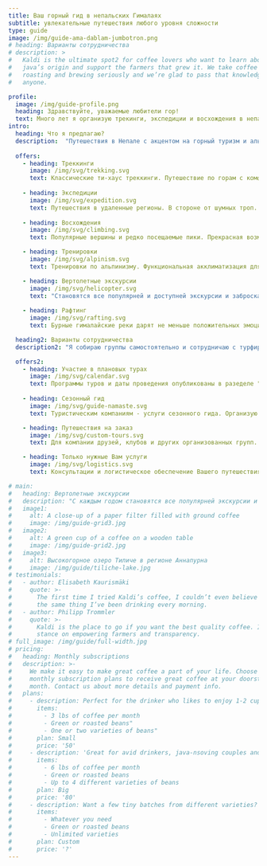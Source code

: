 ```yaml
---
title: Ваш горный гид в непальских Гималаях
subtitle: увлекательные путешествия любого уровня сложности
type: guide
image: /img/guide-ama-dablam-jumbotron.png
# heading: Варианты сотрудничества
# description: >
#   Kaldi is the ultimate spot2 for coffee lovers who want to learn about their
#   java’s origin and support the farmers that grew it. We take coffee production,
#   roasting and brewing seriously and we’re glad to pass that knowledge to
#   anyone.

profile:
  image: /img/guide-profile.png
  heading: Здравствуйте, уважаемые любители гор!
  text: Много лет я организую трекинги, экспедиции и восхождения в непальских Гималаях. Если Вы ищете надежного и опытного гида, с удовольствием помогу организовать Ваше путешествие и приглашаю к участию в авторских турах.
intro:
  heading: Что я предлагаю?
  description:  "Путешествия в Непале с акцентом на горный туризм и альпинизм:"
    
  offers:
    - heading: Треккинги
      image: /img/svg/trekking.svg
      text: Классические ти-хаус треккинги. Путешествие по горам с комфортом. Проходят в зонах с развитой туристической инфраструктурой. Ночевки и питание в гостевых домиках.
          
    - heading: Экспедиции
      image: /img/svg/expedition.svg
      text: Путешествия в удаленные регионы. В стороне от шумных троп. Часть пути обязательно проходится автономно, с палатками и кухней.
    
    - heading: Восхождения
      image: /img/svg/climbing.svg
      text: Популярные вершины и редко посещаемые пики. Прекрасная возможность приобщиться к альпинизму в больших горах - совершить восхождение на шеститысячник в Непале.

    - heading: Тренировки
      image: /img/svg/alpinism.svg
      text: Тренировки по альпинизму. Функциональная акклиматизация для высотных восхождений. На естественном рельефе, в горах, с видами на Эверест и другие Гималаи. 

    - heading: Вертолетные экскурсии
      image: /img/svg/helicopter.svg
      text: "Становятся все популярней и доступней экскурсии и заброска на вертолете. Среди наиболее востребованных направлений: базовый лагерь Аннапурны, базовый лагерь Эвереста."
          
    - heading: Рафтинг
      image: /img/svg/rafting.svg
      text: Бурные гималайские реки дарят не меньше положительных эмоций чем заснеженные вершины. Сплав может быть самостоятельным многодневным туром или частью комбинированного путешествия.

  heading2: Варианты сотрудничества
  description2: "Я собираю группы самостоятельно и сотрудничаю с турфирмами в качестве сезонного гида. Из практики, наиболее востребованны следующие варианты:"

  offers2:
    - heading: Участие в плановых турах
      image: /img/svg/calendar.svg
      text: Программы туров и даты проведения опубликованы в разеделе "Туры". Выбирайте путешествие по вкусу и присоединяйтесь.
 
    - heading: Сезонный гид
      image: /img/svg/guide-namaste.svg
      text: Туристическим компаниям - услуги сезонного гида. Организую логистику под ключ или работаю с Вашим оператором в Непале.

    - heading: Путешествия на заказ
      image: /img/svg/custom-tours.svg
      text: Для компании друзей, клубов и других организованных групп. Любого уровня сложности. На особых условиях.

    - heading: Только нужные Вам услуги
      image: /img/svg/logistics.svg
      text: Консультации и логистическое обеспечение Вашего путешествия. Треккинги, экспедиции, восхождения. Только нужные Вам услуги.

# main:
#   heading: Вертолетные экскурсии
#   description: "С каждым годом становятся все популярней экскурсии и заброска на вертолете. Среди наиболее востребованных направлений: базовый лагерь Аннапурны, базовый лагерь Эвереста."
#   image1:
#     alt: A close-up of a paper filter filled with ground coffee
#     image: /img/guide-grid3.jpg
#   image2:
#     alt: A green cup of a coffee on a wooden table
#     image: /img/guide-grid2.jpg
#   image3:
#     alt: Высокогорное озеро Тиличе в регионе Аннапурна
#     image: /img/guide/tiliche-lake.jpg
# testimonials:
#   - author: Elisabeth Kaurismäki
#     quote: >-
#       The first time I tried Kaldi’s coffee, I couldn’t even believe that was
#       the same thing I’ve been drinking every morning.
#   - author: Philipp Trommler
#     quote: >-
#       Kaldi is the place to go if you want the best quality coffee. I love their
#       stance on empowering farmers and transparency.
# full_image: /img/guide/full-width.jpg
# pricing:
#   heading: Monthly subscriptions
#   description: >-
#     We make it easy to make great coffee a part of your life. Choose one of our
#     monthly subscription plans to receive great coffee at your doorstep each
#     month. Contact us about more details and payment info.
#   plans:
#     - description: Perfect for the drinker who likes to enjoy 1-2 cups per day.
#       items:
#         - 3 lbs of coffee per month
#         - Green or roasted beans"
#         - One or two varieties of beans"
#       plan: Small
#       price: '50'
#     - description: 'Great for avid drinkers, java-nsoving couples and bigger crowds'
#       items:
#         - 6 lbs of coffee per month
#         - Green or roasted beans
#         - Up to 4 different varieties of beans
#       plan: Big
#       price: '80'
#     - description: Want a few tiny batches from different varieties? Try our custom plan
#       items:
#         - Whatever you need
#         - Green or roasted beans
#         - Unlimited varieties
#       plan: Custom
#       price: '?'
---
```


<!-- <div class="mw7 center ph3 pt4">

  <div class="flex-m mhn3-m mb4">

  <div class="ph3-m w-50-m">
    <img src="/img/tours/everest-gokyo.jpg" alt="" class="db mb2">
  </div>

  <div class="ph3-m w-50-m">
    <h3 class="f3 b lh-title mb1">Классические ти-хаус треккинги</h3>
    
  Coffee is a small tree or shrub that grows in the forest understory in its wild form, and traditionally was grown commercially under other trees that provided shade. 
  
  The forest-like structure of shade coffee farms provides habitat for a great number of migratory and resident species.

  </div>

</div>

  <div class="flex-m mhn3-m mb4">

  <div class="ph3-m w-50-m order-last-m">
    <img src="/img/tours/way-to-phu.jpg" alt="" class="db mb2">
  </div>

  <div class="ph3-m w-50-m">
    <h3 class="f3 b lh-title mb1">Экспедиции в удаленные регионы</h3>
    <p>Экспедиционные треккинги вдали от шумных троп. Значительная часть пути проходит в автономном режиме. Проживание в палатких и своей кухней. Рад маршрутов проходит через высокие (до 6000 метров и выше) перевалов.</p>
  </div>

</div>

  <div class="flex-m mhn3-m mb4">

  <div class="ph3-m w-50-m">
    <img src="/img/guide/view-from-mera-peak.jpg" alt="" class="db mb2">
  </div>

  <div class="ph3-m w-50-m">
    <h3 class="f3 b lh-title mb1">Восхождения</h3>
    <p>Одними из самых интересных и в тоже время доступных горных программ в Непале являются восхождения на шеститысячники. Некоторые маршруты по-настоящему трудны и требуют спортивной квалификации. Другие, не требуя от участников специальных знаний и навыков кроме хорошей физической формы, и здоровья, позволяют совершить восхождение на вершины свыше 6000 метров. Всегда можно выбрать по своему уровню и возможностям. Сходить на популярные вершины или устроить восхождение в экспедиционном стиле на редко посещаемые и почти неизвестные пики. Те, кто интересуется восхождениями в Непале наверняка слышали такие названия как пик Мера, пик Айлед, Лобуче. Это наиболее популярные и доступные для восхождения вершин. Есть и много других, менее известных, но в чем до даже более интересных для восхождения пиков.</p>
  </div>

</div>

  <div class="flex-m mhn3-m mb4">

  <div class="ph3-m w-50-m order-last-m">
    <img src="/img/tours/porter-ambhu-labsta-everest-makalu-450.jpg" alt="" class="db mb2">
  </div>

  <div class="ph3-m w-50-m">
    <h3 class="f3 b lh-title mb1">Сложные экспедиции</h3>
    <p>Экспедиционные треккинги вдали от шумных троп. Значительная часть пути проходит в автономном режиме. Проживание в палатких и своей кухней. Рад маршрутов проходит через высокие (до 6000 метров и выше) перевалов.</p>
  </div>

</div>

   <div class="flex-m mhn3-m mb4">

  <div class="ph3-m w-50-m">
    <img src="/img/tours/ice-training-450.jpg" alt="" class="db mb2">
  </div>

  <div class="ph3-m w-50-m">
    <h3 class="f3 b lh-title mb1">Тренинги</h3>
    <p>Тренировки по альпинизму, скалолазанию, ледолазанию с учетом местной специфики. Подготовка и функциональная акклиматизация для высотных восхождений в популярных горных регионах с видами на Эверест, Ама-Даблан, Аннапурну и другие Гималаи.</p>
  </div>
</div>
  <div class="flex-m mhn3-m mb4">

  <div class="ph3-m w-50-m order-last-m">
    <img src="/img/about-reinvest-profits.jpg" alt="" class="db mb2">
  </div>
  <div class="ph3-m w-50-m">
    <h3 class="f3 b lh-title mb1">Комбинированные программы</h3>
    <p>We want to truly empower the communities that bring amazing coffee to you. That’s why we reinvest 20% of our profits into farms, local businesses and schools everywhere our coffee is grown. You can see the communities grow and learn more about coffee farming on our blog.</p>
  </div>

</div>
  </div> -->
